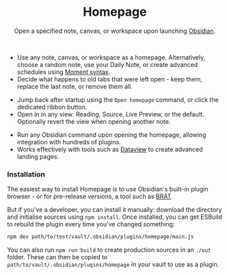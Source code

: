 <h1 align="center">Homepage</h1>
<p align="center">Open a specified note, canvas, or workspace upon launching <a href="https://obsidian.md">Obsidian</a>.</p>
<br>

* Use any note, canvas, or workspace as a homepage. Alternatively, choose a random note, use your Daily Note, or create advanced schedules using [Moment syntax](https://momentjs.com/docs/#/displaying/format/).
* Decide what happens to old tabs that were left open - keep them, replace the last note, or remove them all.
<!---->
* Jump back after startup using the `Open homepage` command, or click the dedicated ribbon button.
* Open in in any view: Reading, Source, Live Preview, or the default. Optionally revert the view when opening another note.
<!---->
* Run any Obsidian command upon opening the homepage, allowing integration with hundreds of plugins. 
* Works effectively with tools such as [Dataview](https://github.com/blacksmithgu/obsidian-dataview) to create advanced landing pages.

### Installation

The easiest way to install Homepage is to use Obsidian's built-in plugin browser - or for pre-release versions, a tool such as [BRAT](https://github.com/TfTHacker/obsidian42-brat).

But if you've a developer, you can install it manually: download the directory and initialise sources using `npm install`. Once installed, you can get ESBuild to rebuild the plugin every time you've changed something:

```sh
npm dev path/to/test/vault/.obsidian/plugins/homepage/main.js
```

You can also run `npm run build` to create production sources in an `./out` folder. These can then be copied to `path/to/vault/.obsidian/plugins/homepage` in your vault to use as a plugin.